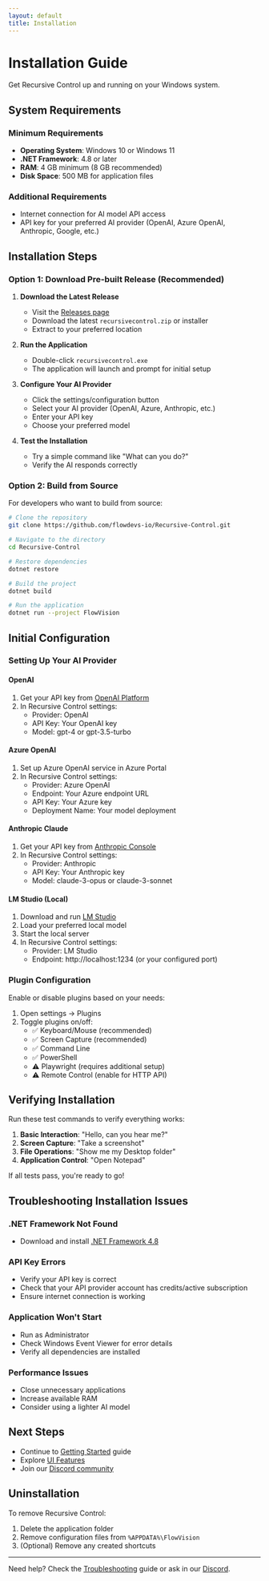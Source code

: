 ```yaml
---
layout: default
title: Installation
---
```


# Installation Guide

Get Recursive Control up and running on your Windows system.

## System Requirements

### Minimum Requirements
- **Operating System**: Windows 10 or Windows 11
- **.NET Framework**: 4.8 or later
- **RAM**: 4 GB minimum (8 GB recommended)
- **Disk Space**: 500 MB for application files

### Additional Requirements
- Internet connection for AI model API access
- API key for your preferred AI provider (OpenAI, Azure OpenAI, Anthropic, Google, etc.)

## Installation Steps

### Option 1: Download Pre-built Release (Recommended)

1. **Download the Latest Release**
   - Visit the [Releases page](https://github.com/flowdevs-io/Recursive-Control/releases)
   - Download the latest `recursivecontrol.zip` or installer
   - Extract to your preferred location

2. **Run the Application**
   - Double-click `recursivecontrol.exe`
   - The application will launch and prompt for initial setup

3. **Configure Your AI Provider**
   - Click the settings/configuration button
   - Select your AI provider (OpenAI, Azure, Anthropic, etc.)
   - Enter your API key
   - Choose your preferred model

4. **Test the Installation**
   - Try a simple command like "What can you do?"
   - Verify the AI responds correctly

### Option 2: Build from Source

For developers who want to build from source:

```bash
# Clone the repository
git clone https://github.com/flowdevs-io/Recursive-Control.git

# Navigate to the directory
cd Recursive-Control

# Restore dependencies
dotnet restore

# Build the project
dotnet build

# Run the application
dotnet run --project FlowVision
```

## Initial Configuration

### Setting Up Your AI Provider

#### OpenAI
1. Get your API key from [OpenAI Platform](https://platform.openai.com)
2. In Recursive Control settings:
   - Provider: OpenAI
   - API Key: Your OpenAI key
   - Model: gpt-4 or gpt-3.5-turbo

#### Azure OpenAI
1. Set up Azure OpenAI service in Azure Portal
2. In Recursive Control settings:
   - Provider: Azure OpenAI
   - Endpoint: Your Azure endpoint URL
   - API Key: Your Azure key
   - Deployment Name: Your model deployment

#### Anthropic Claude
1. Get your API key from [Anthropic Console](https://console.anthropic.com)
2. In Recursive Control settings:
   - Provider: Anthropic
   - API Key: Your Anthropic key
   - Model: claude-3-opus or claude-3-sonnet

#### LM Studio (Local)
1. Download and run [LM Studio](https://lmstudio.ai)
2. Load your preferred local model
3. Start the local server
4. In Recursive Control settings:
   - Provider: LM Studio
   - Endpoint: http://localhost:1234 (or your configured port)

### Plugin Configuration

Enable or disable plugins based on your needs:

1. Open settings → Plugins
2. Toggle plugins on/off:
   - ✅ Keyboard/Mouse (recommended)
   - ✅ Screen Capture (recommended)
   - ✅ Command Line
   - ✅ PowerShell
   - ⚠️ Playwright (requires additional setup)
   - ⚠️ Remote Control (enable for HTTP API)

## Verifying Installation

Run these test commands to verify everything works:

1. **Basic Interaction**: "Hello, can you hear me?"
2. **Screen Capture**: "Take a screenshot"
3. **File Operations**: "Show me my Desktop folder"
4. **Application Control**: "Open Notepad"

If all tests pass, you're ready to go!

## Troubleshooting Installation Issues

### .NET Framework Not Found
- Download and install [.NET Framework 4.8](https://dotnet.microsoft.com/download/dotnet-framework/net48)

### API Key Errors
- Verify your API key is correct
- Check that your API provider account has credits/active subscription
- Ensure internet connection is working

### Application Won't Start
- Run as Administrator
- Check Windows Event Viewer for error details
- Verify all dependencies are installed

### Performance Issues
- Close unnecessary applications
- Increase available RAM
- Consider using a lighter AI model

## Next Steps

- Continue to [Getting Started](Getting-Started.html) guide
- Explore [UI Features](UI-Features.html)
- Join our [Discord community](https://discord.gg/mQWsWeHsVU)

## Uninstallation

To remove Recursive Control:
1. Delete the application folder
2. Remove configuration files from `%APPDATA%\FlowVision`
3. (Optional) Remove any created shortcuts

---

Need help? Check the [Troubleshooting](Troubleshooting.html) guide or ask in our [Discord](https://discord.gg/mQWsWeHsVU).
